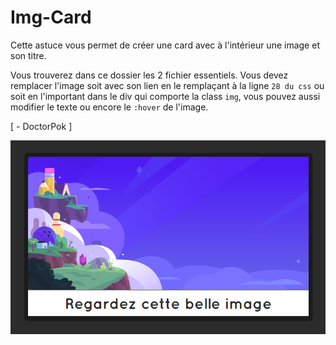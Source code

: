 # Img-Card

Cette astuce vous permet de créer une card avec à l'intérieur une image et son titre.

Vous trouverez dans ce dossier les 2 fichier essentiels. Vous devez remplacer l'image soit avec son lien en le remplaçant à la ligne `28 du css` ou soit en l'important dans le div qui comporte la class `img`, vous pouvez aussi modifier le texte ou encore le `:hover` de l'image.

[ - DoctorPok ]

<div align="center">
  <img src="https://github.com/DoctorPok42/Astuces-Web/blob/main/IMG/Img-Card.PNG">
</div>
